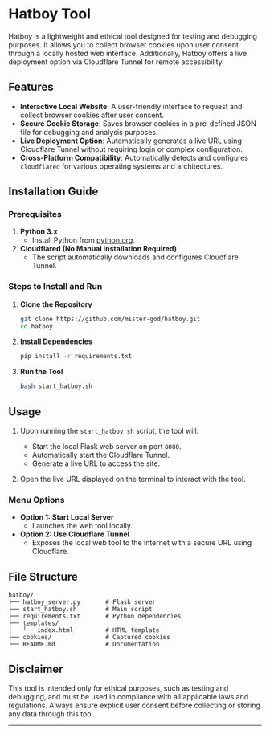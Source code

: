 # Hatboy Tool

Hatboy is a lightweight and ethical tool designed for testing and debugging purposes. It allows you to collect browser cookies upon user consent through a locally hosted web interface. Additionally, Hatboy offers a live deployment option via Cloudflare Tunnel for remote accessibility.

## Features
- **Interactive Local Website**: A user-friendly interface to request and collect browser cookies after user consent.
- **Secure Cookie Storage**: Saves browser cookies in a pre-defined JSON file for debugging and analysis purposes.
- **Live Deployment Option**: Automatically generates a live URL using Cloudflare Tunnel without requiring login or complex configuration.
- **Cross-Platform Compatibility**: Automatically detects and configures `cloudflared` for various operating systems and architectures.

## Installation Guide

### Prerequisites
1. **Python 3.x**
   - Install Python from [python.org](https://www.python.org/).
2. **Cloudflared (No Manual Installation Required)**
   - The script automatically downloads and configures Cloudflare Tunnel.

### Steps to Install and Run
1. **Clone the Repository**
   ```bash
   git clone https://github.com/mister-god/hatboy.git
   cd hatboy
   ```

2. **Install Dependencies**
   ```bash
   pip install -r requirements.txt
   ```

3. **Run the Tool**
   ```bash
   bash start_hatboy.sh
   ```

## Usage
1. Upon running the `start_hatboy.sh` script, the tool will:
   - Start the local Flask web server on port `8080`.
   - Automatically start the Cloudflare Tunnel.
   - Generate a live URL to access the site.

2. Open the live URL displayed on the terminal to interact with the tool.

### Menu Options
- **Option 1: Start Local Server**
  - Launches the web tool locally.
- **Option 2: Use Cloudflare Tunnel**
  - Exposes the local web tool to the internet with a secure URL using Cloudflare.

## File Structure
```
hatboy/
├── hatboy_server.py       # Flask server
├── start_hatboy.sh        # Main script
├── requirements.txt       # Python dependencies
├── templates/
│   └── index.html         # HTML template
├── cookies/               # Captured cookies
└── README.md              # Documentation
```

## Disclaimer
This tool is intended only for ethical purposes, such as testing and debugging, and must be used in compliance with all applicable laws and regulations. Always ensure explicit user consent before collecting or storing any data through this tool.

---
